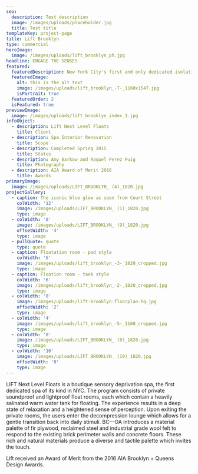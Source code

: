 ```yaml
---
seo:
  description: Test description
  image: /images/uploads/placeholder.jpg
  title: Test title
templateKey: project-page
title: Lift Brooklyn
type: commercial
heroImage:
  image: /images/uploads/lift_brooklyn_ph.jpg
headline: ENGAGE THE SENSES
featured:
  featuredDescription: New York City's first and only dedicated isolation therapy spa
  featuredImage:
    alt: this is the alt text
    image: /images/uploads/lift_brooklyn_-7-_1160x1547.jpg
    isPortrait: true
  featuredOrder: 2
  isFeatured: true
previewImage:
  image: /images/uploads/lift_brooklyn_index_1.jpg
infoObject:
  - description: Lift Next Level Floats
    title: Client
  - description: Spa Interior Renovation
    title: Scope
  - description: Completed Spring 2015
    title: Status
  - description: Amy Barkow and Raquel Perez Puig
    title: Photography
  - description: AIA Award of Merit 2016
    title: Awards
primaryImage:
  image: /images/uploads/LIFT_BROOKLYN_ (4)_1820.jpg
projectGallery:
  - caption: The iconic blue glow as seen from Court Street
    colWidth: '12'
    image: /images/uploads/LIFT_BROOKLYN_ (1)_1820.jpg
    type: image
  - colWidth: '8'
    image: /images/uploads/LIFT_BROOKLYN_ (9)_1820.jpg
    offsetWidth: '4'
    type: image
  - pullQuote: quote
    type: quote
  - caption: Floatation room - pod style
    colWidth: '6'
    image: /images/uploads/lift_brooklyn_-3-_1820_cropped.jpg
    type: image
  - caption: Floation room - tank style
    colWidth: '6'
    image: /images/uploads/lift_brooklyn_-2-_1820_cropped.jpg
    type: image
  - colWidth: '8'
    image: /images/uploads/lift-brooklyn-floorplan-hq.jpg
    offsetWidth: '2'
    type: image
  - colWidth: '4'
    image: /images/uploads/lift_brooklyn_-5-_1160_cropped.jpg
    type: image
  - colWidth: '8'
    image: /images/uploads/LIFT_BROOKLYN_ (8)_1820.jpg
    type: image
  - colWidth: '10'
    image: /images/uploads/LIFT_BROOKLYN_ (10)_1820.jpg
    offsetWidth: '0'
    type: image
---
```

LIFT Next Level Floats is a boutique sensory deprivation spa, the first dedicated spa of its kind in NYC. The program consists of private soundproof and lightproof float rooms, each which contain a heavily salinated warm water tank for floating. The experience results in a deep state of relaxation and a heightened sense of perception. Upon exiting the private rooms, the users enter the decompression lounge which allows for a gentle transition back into daily stimuli. BC—OA introduces a material palette of fir plywood, reclaimed steel and industrial grade wool felt to respond to the existing brick perimeter walls and concrete floors. These rich and natural materials produce a diverse and tactile palette which invites the touch.



Lift received an Award of Merit from the 2016 AIA Brooklyn + Queens Design Awards.

